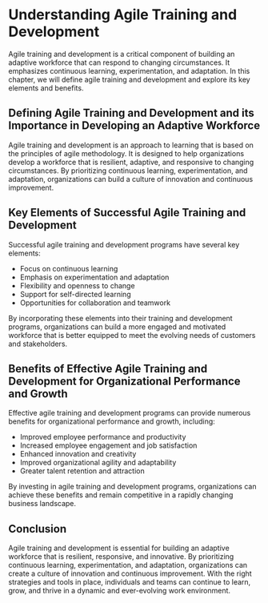 Understanding Agile Training and Development
============================================

Agile training and development is a critical component of building an adaptive workforce that can respond to changing circumstances. It emphasizes continuous learning, experimentation, and adaptation. In this chapter, we will define agile training and development and explore its key elements and benefits.

Defining Agile Training and Development and its Importance in Developing an Adaptive Workforce
----------------------------------------------------------------------------------------------

Agile training and development is an approach to learning that is based on the principles of agile methodology. It is designed to help organizations develop a workforce that is resilient, adaptive, and responsive to changing circumstances. By prioritizing continuous learning, experimentation, and adaptation, organizations can build a culture of innovation and continuous improvement.

Key Elements of Successful Agile Training and Development
---------------------------------------------------------

Successful agile training and development programs have several key elements:

* Focus on continuous learning
* Emphasis on experimentation and adaptation
* Flexibility and openness to change
* Support for self-directed learning
* Opportunities for collaboration and teamwork

By incorporating these elements into their training and development programs, organizations can build a more engaged and motivated workforce that is better equipped to meet the evolving needs of customers and stakeholders.

Benefits of Effective Agile Training and Development for Organizational Performance and Growth
----------------------------------------------------------------------------------------------

Effective agile training and development programs can provide numerous benefits for organizational performance and growth, including:

* Improved employee performance and productivity
* Increased employee engagement and job satisfaction
* Enhanced innovation and creativity
* Improved organizational agility and adaptability
* Greater talent retention and attraction

By investing in agile training and development programs, organizations can achieve these benefits and remain competitive in a rapidly changing business landscape.

Conclusion
----------

Agile training and development is essential for building an adaptive workforce that is resilient, responsive, and innovative. By prioritizing continuous learning, experimentation, and adaptation, organizations can create a culture of innovation and continuous improvement. With the right strategies and tools in place, individuals and teams can continue to learn, grow, and thrive in a dynamic and ever-evolving work environment.
